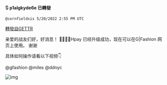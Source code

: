 
**:arrows_clockwise: p1algkyde6e 已轉發**

`@cornfieldsis 5/20/2022 2:55 PM UTC`

[轉發自GETTR](https://gettr.com/post/p1algkyde6e)

亲爱的战友们好，好消息！ 🤩🤩🥰🥰Hpay 已经升级成功，现在可以在G|Fashion 网页上使用。 谢谢 

具体如何操作请看以下视频👇

@gfashion @miles @ddnyc

![img](https://media.gettr.com/group46/origin/2022/05/20/14/bcb74467-5b13-0abd-eb88-ff27d796856c/out.jpg)
